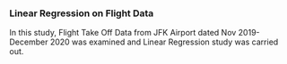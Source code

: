 ### Linear Regression on Flight Data
In this study, Flight Take Off Data from JFK Airport dated Nov 2019-December 2020 was examined and Linear Regression study was carried out.
